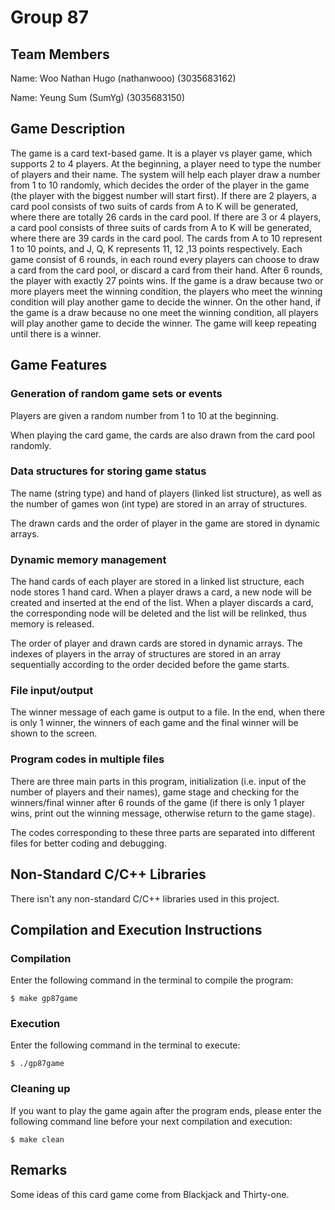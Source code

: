 # Group 87
## Team Members
Name: Woo Nathan Hugo (nathanwooo) (3035683162)

Name: Yeung Sum (SumYg) (3035683150)

## Game Description
The game is a card text-based game. It is a player vs player game, which supports 2 to 4 players. At the beginning, a player need to type the number of players and their name. The system will help each player draw a number from 1 to 10 randomly, which decides the order of the player in the game (the player with the biggest number will start first). If there are 2 players, a card pool consists of two suits of cards from A to K will be generated, where there are totally 26 cards in the card pool. If there are 3 or 4 players, a card pool consists of three suits of cards from A to K will be generated, where there are 39 cards in the card pool. The cards from A to 10 represent 1 to 10 points, and J, Q, K represents 11, 12 ,13 points respectively. Each game consist of 6 rounds, in each round every players can choose to draw a card from the card pool, or discard a card from their hand. After 6 rounds, the player with exactly 27 points wins. If the game is a draw because two or more players meet the winning condition, the players who meet the winning condition will play another game to decide the winner. On the other hand, if the game is a draw because no one meet the winning condition, all players will play another game to decide the winner. The game will keep repeating until there is a winner. 

## Game Features
### Generation of random game sets or events
Players are given a random number from 1 to 10 at the beginning.

When playing the card game, the cards are also drawn from the card pool randomly.
### Data structures for storing game status
The name (string type) and hand of players (linked list structure), as well as the number of games won (int type) are stored in an array of structures.

The drawn cards and the order of player in the game are stored in dynamic arrays.
### Dynamic memory management
The hand cards of each player are stored in a linked list structure, each node stores 1 hand card. When a player draws a card, a new node will be created and inserted at the end of the list. When a player discards a card, the corresponding node will be deleted and the list will be relinked, thus memory is released.

The order of player and drawn cards are stored in dynamic arrays. The indexes of players in the array of structures are stored in an array sequentially according to the order decided before the game starts.
### File input/output
The winner message of each game is output to a file. In the end, when there is only 1 winner, the winners of each game and the final winner will be shown to the screen.

### Program codes in multiple files
There are three main parts in this program, initialization (i.e. input of the number of players and their names), game stage and checking for the winners/final winner after 6 rounds of the game (if there is only 1 player wins, print out the winning message, otherwise return to the game stage).

The codes corresponding to these three parts are separated into different files for better coding and debugging.

## Non-Standard C/C++ Libraries
There isn't any non-standard C/C++ libraries used in this project.
## Compilation and Execution Instructions
### Compilation
Enter the following command in the terminal to compile the program:
```
$ make gp87game
```
### Execution
Enter the following command in the terminal to execute:
```
$ ./gp87game
```
### Cleaning up
If you want to play the game again after the program ends, please enter the following command line before your next compilation and execution:
```
$ make clean
```
## Remarks
Some ideas of this card game come from Blackjack and Thirty-one.
